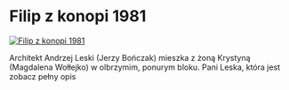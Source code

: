 Filip z konopi 1981 
=============
[![Filip z konopi 1981 ](http://vidos.pl/images/player.gif)](http://vidos.pl/filip-z-konopi-1981)

 Architekt Andrzej Leski (Jerzy Bończak) mieszka z żoną Krystyną (Magdalena Wołłejko) w olbrzymim, ponurym bloku. Pani Leska, która jest zobacz pełny opis
